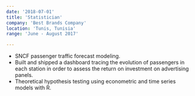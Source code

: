 ```yaml
---
date: '2018-07-01'
title: 'Statistician'
company: 'Best Brands Company'
location: 'Tunis, Tunisia'
range: 'June - August 2017'

---
```


- SNCF passenger traffic forecast modeling.
- Built and shipped a dashboard tracing the evolution of passengers in each station in order to assess the return on investment on advertising panels.
- Theoretical hypothesis testing using econometric and time series models with R.